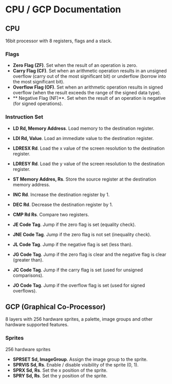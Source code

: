 #  CPU / GCP Documentation

## CPU

16bit processor with 8 registers, flags and a stack.

### Flags

- **Zero Flag (ZF)**. Set when the result of an operation is zero.
- **Carry Flag (CF)**. Set when an arithmetic operation results in an unsigned overflow (carry out of the most significant bit) or underflow (borrow into the most significant bit).
- **Overflow Flag (OF)**. Set when an arithmetic operation results in signed overflow (when the result exceeds the range of the signed data type).
- ** Negative Flag (NF)**. Set when the result of an operation is negative (for signed operations).

### Instruction Set

- **LD Rd, Memory Address**. Load memory to the destination register.
- **LDI Rd, Value**. Load an immediate value to the destination register.
- **LDRESX Rd**. Load the x value of the screen resolution to the destination register.
- **LDRESY Rd**. Load the y value of the screen resolution to the destination register.
- **ST Memory Addres, Rs**. Store the source register at the destination memory address.

- **INC Rd**. Increase the destination register by 1.
- **DEC Rd**. Decrease the destination register by 1.

- **CMP Rd Rs**. Compare two registers.
- **JE Code Tag**. Jump if the zero flag is set (equality check).
- **JNE Code Tag**. Jump if the zero flag is not set (inequality check).
- **JL Code Tag**. Jump if the negative flag is set (less than).
- **JG Code Tag**. Jump if the zero flag is clear and the negative flag is clear (greater than).
- **JC Code Tag**. Jump if the carry flag is set (used for unsigned comparisons).
- **JO Code Tag**. Jump if the overflow flag is set (used for signed overflows).

## GCP (Graphical Co-Processor)

8 layers with 256 hardware sprites, a palette, image groups and other hardware supported features.

### Sprites

256 hardware sprites

- **SPRSET Sd, ImageGroup**. Assign the image group to the sprite.
- **SPRVIS Sd, Rs**. Enable / disable visibility of the sprite (0, 1).
- **SPRX Sd, Rs**. Set the x position of the sprite.
- **SPRY Sd, Rs**. Set the y position of the sprite.
